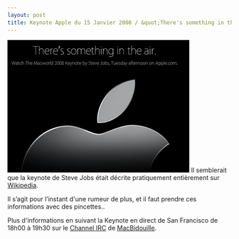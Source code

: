 ```yaml
---
layout: post
title: Keynote Apple du 15 Janvier 2008 / &quot;There's something in the air&quot;
---
```


<img src="/assets/images/blog/Couvertures/Apple-20080114-203611.jpg" alt="" />  
Il semblerait que la keynote de Steve Jobs était décrite pratiquement entièrement sur <a href="http://en.wikipedia.org/wiki/Talk:Macworld_Conference_&_Expo#Leaked_2008_Keynote">Wikipedia</a>.  


Il s’agit pour l’instant d'une rumeur de plus, et il faut prendre ces informations avec des pincettes..  


Plus d'informations en suivant la Keynote en direct de San Francisco de 18h00 à 19h30 sur le <a href="irc://irc.freenode.net#macbidouille" hreflang="fr">Channel IRC</a> de <a href="http://www.macbidouille.com" hreflang="fr">MacBidouille</a>.